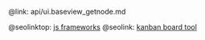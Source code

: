 @link: api/ui.baseview_getnode.md

@seolinktop: [js frameworks](https://webix.com)
@seolink: [kanban board tool](https://webix.com/kanban/)